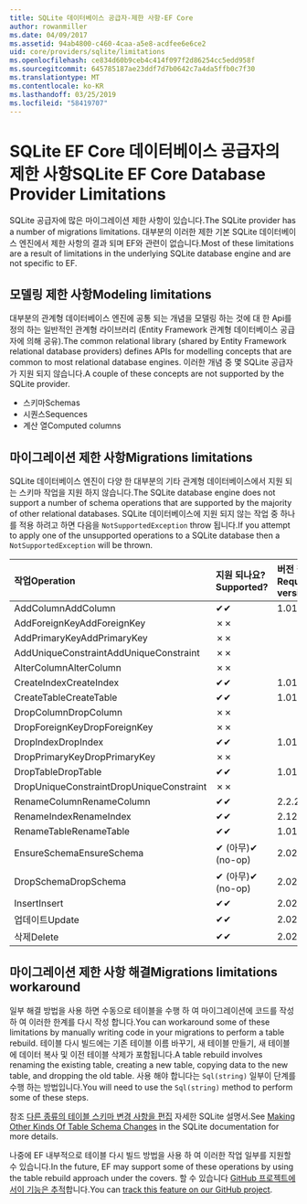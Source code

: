 ```yaml
---
title: SQLite 데이터베이스 공급자-제한 사항-EF Core
author: rowanmiller
ms.date: 04/09/2017
ms.assetid: 94ab4800-c460-4caa-a5e8-acdfee6e6ce2
uid: core/providers/sqlite/limitations
ms.openlocfilehash: ce834d60b9ceb4c414f097f2d86254cc5edd958f
ms.sourcegitcommit: 645785187ae23ddf7d7b0642c7a4da5ffb0c7f30
ms.translationtype: MT
ms.contentlocale: ko-KR
ms.lasthandoff: 03/25/2019
ms.locfileid: "58419707"
---
```

# <a name="sqlite-ef-core-database-provider-limitations"></a><span data-ttu-id="9a4a0-102">SQLite EF Core 데이터베이스 공급자의 제한 사항</span><span class="sxs-lookup"><span data-stu-id="9a4a0-102">SQLite EF Core Database Provider Limitations</span></span>

<span data-ttu-id="9a4a0-103">SQLite 공급자에 많은 마이그레이션 제한 사항이 있습니다.</span><span class="sxs-lookup"><span data-stu-id="9a4a0-103">The SQLite provider has a number of migrations limitations.</span></span> <span data-ttu-id="9a4a0-104">대부분의 이러한 제한 기본 SQLite 데이터베이스 엔진에서 제한 사항의 결과 되며 EF와 관련이 없습니다.</span><span class="sxs-lookup"><span data-stu-id="9a4a0-104">Most of these limitations are a result of limitations in the underlying SQLite database engine and are not specific to EF.</span></span>

## <a name="modeling-limitations"></a><span data-ttu-id="9a4a0-105">모델링 제한 사항</span><span class="sxs-lookup"><span data-stu-id="9a4a0-105">Modeling limitations</span></span>

<span data-ttu-id="9a4a0-106">대부분의 관계형 데이터베이스 엔진에 공통 되는 개념을 모델링 하는 것에 대 한 Api를 정의 하는 일반적인 관계형 라이브러리 (Entity Framework 관계형 데이터베이스 공급자에 의해 공유).</span><span class="sxs-lookup"><span data-stu-id="9a4a0-106">The common relational library (shared by Entity Framework relational database providers) defines APIs for modelling concepts that are common to most relational database engines.</span></span> <span data-ttu-id="9a4a0-107">이러한 개념 중 몇 SQLite 공급자가 지원 되지 않습니다.</span><span class="sxs-lookup"><span data-stu-id="9a4a0-107">A couple of these concepts are not supported by the SQLite provider.</span></span>

* <span data-ttu-id="9a4a0-108">스키마</span><span class="sxs-lookup"><span data-stu-id="9a4a0-108">Schemas</span></span>
* <span data-ttu-id="9a4a0-109">시퀀스</span><span class="sxs-lookup"><span data-stu-id="9a4a0-109">Sequences</span></span>
* <span data-ttu-id="9a4a0-110">계산 열</span><span class="sxs-lookup"><span data-stu-id="9a4a0-110">Computed columns</span></span>

## <a name="migrations-limitations"></a><span data-ttu-id="9a4a0-111">마이그레이션 제한 사항</span><span class="sxs-lookup"><span data-stu-id="9a4a0-111">Migrations limitations</span></span>

<span data-ttu-id="9a4a0-112">SQLite 데이터베이스 엔진이 다양 한 대부분의 기타 관계형 데이터베이스에서 지원 되는 스키마 작업을 지원 하지 않습니다.</span><span class="sxs-lookup"><span data-stu-id="9a4a0-112">The SQLite database engine does not support a number of schema operations that are supported by the majority of other relational databases.</span></span> <span data-ttu-id="9a4a0-113">SQLite 데이터베이스에 지원 되지 않는 작업 중 하나를 적용 하려고 하면 다음을 `NotSupportedException` throw 됩니다.</span><span class="sxs-lookup"><span data-stu-id="9a4a0-113">If you attempt to apply one of the unsupported operations to a SQLite database then a `NotSupportedException` will be thrown.</span></span>

| <span data-ttu-id="9a4a0-114">작업</span><span class="sxs-lookup"><span data-stu-id="9a4a0-114">Operation</span></span>            | <span data-ttu-id="9a4a0-115">지원 되나요?</span><span class="sxs-lookup"><span data-stu-id="9a4a0-115">Supported?</span></span> | <span data-ttu-id="9a4a0-116">버전 필요</span><span class="sxs-lookup"><span data-stu-id="9a4a0-116">Requires version</span></span> |
|:---------------------|:-----------|:-----------------|
| <span data-ttu-id="9a4a0-117">AddColumn</span><span class="sxs-lookup"><span data-stu-id="9a4a0-117">AddColumn</span></span>            | <span data-ttu-id="9a4a0-118">✔</span><span class="sxs-lookup"><span data-stu-id="9a4a0-118">✔</span></span>          | <span data-ttu-id="9a4a0-119">1.0</span><span class="sxs-lookup"><span data-stu-id="9a4a0-119">1.0</span></span>              |
| <span data-ttu-id="9a4a0-120">AddForeignKey</span><span class="sxs-lookup"><span data-stu-id="9a4a0-120">AddForeignKey</span></span>        | <span data-ttu-id="9a4a0-121">✗</span><span class="sxs-lookup"><span data-stu-id="9a4a0-121">✗</span></span>          |                  |
| <span data-ttu-id="9a4a0-122">AddPrimaryKey</span><span class="sxs-lookup"><span data-stu-id="9a4a0-122">AddPrimaryKey</span></span>        | <span data-ttu-id="9a4a0-123">✗</span><span class="sxs-lookup"><span data-stu-id="9a4a0-123">✗</span></span>          |                  |
| <span data-ttu-id="9a4a0-124">AddUniqueConstraint</span><span class="sxs-lookup"><span data-stu-id="9a4a0-124">AddUniqueConstraint</span></span>  | <span data-ttu-id="9a4a0-125">✗</span><span class="sxs-lookup"><span data-stu-id="9a4a0-125">✗</span></span>          |                  |
| <span data-ttu-id="9a4a0-126">AlterColumn</span><span class="sxs-lookup"><span data-stu-id="9a4a0-126">AlterColumn</span></span>          | <span data-ttu-id="9a4a0-127">✗</span><span class="sxs-lookup"><span data-stu-id="9a4a0-127">✗</span></span>          |                  |
| <span data-ttu-id="9a4a0-128">CreateIndex</span><span class="sxs-lookup"><span data-stu-id="9a4a0-128">CreateIndex</span></span>          | <span data-ttu-id="9a4a0-129">✔</span><span class="sxs-lookup"><span data-stu-id="9a4a0-129">✔</span></span>          | <span data-ttu-id="9a4a0-130">1.0</span><span class="sxs-lookup"><span data-stu-id="9a4a0-130">1.0</span></span>              |
| <span data-ttu-id="9a4a0-131">CreateTable</span><span class="sxs-lookup"><span data-stu-id="9a4a0-131">CreateTable</span></span>          | <span data-ttu-id="9a4a0-132">✔</span><span class="sxs-lookup"><span data-stu-id="9a4a0-132">✔</span></span>          | <span data-ttu-id="9a4a0-133">1.0</span><span class="sxs-lookup"><span data-stu-id="9a4a0-133">1.0</span></span>              |
| <span data-ttu-id="9a4a0-134">DropColumn</span><span class="sxs-lookup"><span data-stu-id="9a4a0-134">DropColumn</span></span>           | <span data-ttu-id="9a4a0-135">✗</span><span class="sxs-lookup"><span data-stu-id="9a4a0-135">✗</span></span>          |                  |
| <span data-ttu-id="9a4a0-136">DropForeignKey</span><span class="sxs-lookup"><span data-stu-id="9a4a0-136">DropForeignKey</span></span>       | <span data-ttu-id="9a4a0-137">✗</span><span class="sxs-lookup"><span data-stu-id="9a4a0-137">✗</span></span>          |                  |
| <span data-ttu-id="9a4a0-138">DropIndex</span><span class="sxs-lookup"><span data-stu-id="9a4a0-138">DropIndex</span></span>            | <span data-ttu-id="9a4a0-139">✔</span><span class="sxs-lookup"><span data-stu-id="9a4a0-139">✔</span></span>          | <span data-ttu-id="9a4a0-140">1.0</span><span class="sxs-lookup"><span data-stu-id="9a4a0-140">1.0</span></span>              |
| <span data-ttu-id="9a4a0-141">DropPrimaryKey</span><span class="sxs-lookup"><span data-stu-id="9a4a0-141">DropPrimaryKey</span></span>       | <span data-ttu-id="9a4a0-142">✗</span><span class="sxs-lookup"><span data-stu-id="9a4a0-142">✗</span></span>          |                  |
| <span data-ttu-id="9a4a0-143">DropTable</span><span class="sxs-lookup"><span data-stu-id="9a4a0-143">DropTable</span></span>            | <span data-ttu-id="9a4a0-144">✔</span><span class="sxs-lookup"><span data-stu-id="9a4a0-144">✔</span></span>          | <span data-ttu-id="9a4a0-145">1.0</span><span class="sxs-lookup"><span data-stu-id="9a4a0-145">1.0</span></span>              |
| <span data-ttu-id="9a4a0-146">DropUniqueConstraint</span><span class="sxs-lookup"><span data-stu-id="9a4a0-146">DropUniqueConstraint</span></span> | <span data-ttu-id="9a4a0-147">✗</span><span class="sxs-lookup"><span data-stu-id="9a4a0-147">✗</span></span>          |                  |
| <span data-ttu-id="9a4a0-148">RenameColumn</span><span class="sxs-lookup"><span data-stu-id="9a4a0-148">RenameColumn</span></span>         | <span data-ttu-id="9a4a0-149">✔</span><span class="sxs-lookup"><span data-stu-id="9a4a0-149">✔</span></span>          | <span data-ttu-id="9a4a0-150">2.2.2</span><span class="sxs-lookup"><span data-stu-id="9a4a0-150">2.2.2</span></span>            |
| <span data-ttu-id="9a4a0-151">RenameIndex</span><span class="sxs-lookup"><span data-stu-id="9a4a0-151">RenameIndex</span></span>          | <span data-ttu-id="9a4a0-152">✔</span><span class="sxs-lookup"><span data-stu-id="9a4a0-152">✔</span></span>          | <span data-ttu-id="9a4a0-153">2.1</span><span class="sxs-lookup"><span data-stu-id="9a4a0-153">2.1</span></span>              |
| <span data-ttu-id="9a4a0-154">RenameTable</span><span class="sxs-lookup"><span data-stu-id="9a4a0-154">RenameTable</span></span>          | <span data-ttu-id="9a4a0-155">✔</span><span class="sxs-lookup"><span data-stu-id="9a4a0-155">✔</span></span>          | <span data-ttu-id="9a4a0-156">1.0</span><span class="sxs-lookup"><span data-stu-id="9a4a0-156">1.0</span></span>              |
| <span data-ttu-id="9a4a0-157">EnsureSchema</span><span class="sxs-lookup"><span data-stu-id="9a4a0-157">EnsureSchema</span></span>         | <span data-ttu-id="9a4a0-158">✔ (아무)</span><span class="sxs-lookup"><span data-stu-id="9a4a0-158">✔ (no-op)</span></span>  | <span data-ttu-id="9a4a0-159">2.0</span><span class="sxs-lookup"><span data-stu-id="9a4a0-159">2.0</span></span>              |
| <span data-ttu-id="9a4a0-160">DropSchema</span><span class="sxs-lookup"><span data-stu-id="9a4a0-160">DropSchema</span></span>           | <span data-ttu-id="9a4a0-161">✔ (아무)</span><span class="sxs-lookup"><span data-stu-id="9a4a0-161">✔ (no-op)</span></span>  | <span data-ttu-id="9a4a0-162">2.0</span><span class="sxs-lookup"><span data-stu-id="9a4a0-162">2.0</span></span>              |
| <span data-ttu-id="9a4a0-163">Insert</span><span class="sxs-lookup"><span data-stu-id="9a4a0-163">Insert</span></span>               | <span data-ttu-id="9a4a0-164">✔</span><span class="sxs-lookup"><span data-stu-id="9a4a0-164">✔</span></span>          | <span data-ttu-id="9a4a0-165">2.0</span><span class="sxs-lookup"><span data-stu-id="9a4a0-165">2.0</span></span>              |
| <span data-ttu-id="9a4a0-166">업데이트</span><span class="sxs-lookup"><span data-stu-id="9a4a0-166">Update</span></span>               | <span data-ttu-id="9a4a0-167">✔</span><span class="sxs-lookup"><span data-stu-id="9a4a0-167">✔</span></span>          | <span data-ttu-id="9a4a0-168">2.0</span><span class="sxs-lookup"><span data-stu-id="9a4a0-168">2.0</span></span>              |
| <span data-ttu-id="9a4a0-169">삭제</span><span class="sxs-lookup"><span data-stu-id="9a4a0-169">Delete</span></span>               | <span data-ttu-id="9a4a0-170">✔</span><span class="sxs-lookup"><span data-stu-id="9a4a0-170">✔</span></span>          | <span data-ttu-id="9a4a0-171">2.0</span><span class="sxs-lookup"><span data-stu-id="9a4a0-171">2.0</span></span>              |

## <a name="migrations-limitations-workaround"></a><span data-ttu-id="9a4a0-172">마이그레이션 제한 사항 해결</span><span class="sxs-lookup"><span data-stu-id="9a4a0-172">Migrations limitations workaround</span></span>

<span data-ttu-id="9a4a0-173">일부 해결 방법을 사용 하면 수동으로 테이블을 수행 하 여 마이그레이션에 코드를 작성 하 여 이러한 한계를 다시 작성 합니다.</span><span class="sxs-lookup"><span data-stu-id="9a4a0-173">You can workaround some of these limitations by manually writing code in your migrations to perform a table rebuild.</span></span> <span data-ttu-id="9a4a0-174">테이블 다시 빌드에는 기존 테이블 이름 바꾸기, 새 테이블 만들기, 새 테이블에 데이터 복사 및 이전 테이블 삭제가 포함됩니다.</span><span class="sxs-lookup"><span data-stu-id="9a4a0-174">A table rebuild involves renaming the existing table, creating a new table, copying data to the new table, and dropping the old table.</span></span> <span data-ttu-id="9a4a0-175">사용 해야 합니다는 `Sql(string)` 일부이 단계를 수행 하는 방법입니다.</span><span class="sxs-lookup"><span data-stu-id="9a4a0-175">You will need to use the `Sql(string)` method to perform some of these steps.</span></span>

<span data-ttu-id="9a4a0-176">참조 [다른 종류의 테이블 스키마 변경 사항을 편집](http://sqlite.org/lang_altertable.html#otheralter) 자세한 SQLite 설명서.</span><span class="sxs-lookup"><span data-stu-id="9a4a0-176">See [Making Other Kinds Of Table Schema Changes](http://sqlite.org/lang_altertable.html#otheralter) in the SQLite documentation for more details.</span></span>

<span data-ttu-id="9a4a0-177">나중에 EF 내부적으로 테이블 다시 빌드 방법을 사용 하 여 이러한 작업 일부를 지원할 수 있습니다.</span><span class="sxs-lookup"><span data-stu-id="9a4a0-177">In the future, EF may support some of these operations by using the table rebuild approach under the covers.</span></span> <span data-ttu-id="9a4a0-178">할 수 있습니다 [GitHub 프로젝트에서이 기능은 추적](https://github.com/aspnet/EntityFrameworkCore/issues/329)합니다.</span><span class="sxs-lookup"><span data-stu-id="9a4a0-178">You can [track this feature on our GitHub project](https://github.com/aspnet/EntityFrameworkCore/issues/329).</span></span>
